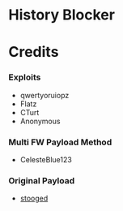 History Blocker
===============

# Credits
### Exploits
  - qwertyoruiopz
  - Flatz
  - CTurt
  - Anonymous

### Multi FW Payload Method
  - CelesteBlue123

### Original Payload
  - [stooged](https://github.com/stooged/History-Blocker)
